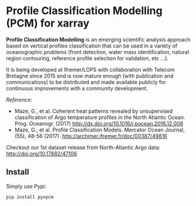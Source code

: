 Profile Classification Modelling (PCM) for xarray
=================================================

**Profile Classification Modelling** is an emerging scientific analysis approach based on vertical profiles classification that can be used in a variety of oceanographic problems (front detection, water mass identification, natural region contouring, reference profile selection for validation, etc ...).

It is being developed at Ifremer/LOPS with collaboration with Telecom Bretagne since 2015 and is now mature enough (with publication and communications) to be distributed and made available publicly for continuous improvements with a community development.

*Reference*: 
- Maze, G., et al. Coherent heat patterns revealed by unsupervised classification of Argo temperature profiles in the North Atlantic Ocean. Prog. Oceanogr. (2017)
    http://dx.doi.org/10.1016/j.pocean.2016.12.008
- Maze, G., et al. Profile Classification Models. Mercator Ocean Journal, (55), 48-56 (2017). 
    http://archimer.ifremer.fr/doc/00387/49816

Checkout our 1st dataset release from North-Atlantic Argo data: 
    http://doi.org/10.17882/47106

## Install

Simply use Pypi:

    pip install pyxpcm
